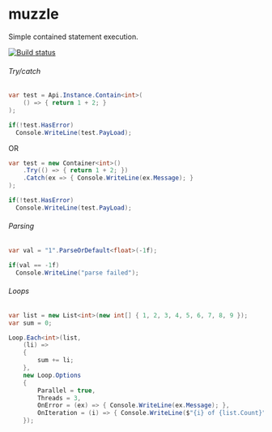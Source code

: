 # muzzle
Simple contained statement execution.

[![Build status](https://ci.appveyor.com/api/projects/status/p1h8h61ab5rfuhxb/branch/master?svg=true)](https://ci.appveyor.com/project/jonoxx/muzzle/branch/master)

###### Try/catch
``` c# 
var test = Api.Instance.Contain<int>(
    () => { return 1 + 2; }
);

if(!test.HasError)
  Console.WriteLine(test.PayLoad);
```
OR
``` c# 
var test = new Container<int>()
    .Try(() => { return 1 + 2; })
    .Catch(ex => { Console.WriteLine(ex.Message); }
);

if(!test.HasError)
  Console.WriteLine(test.PayLoad);
```

###### Parsing
``` c# 
var val = "1".ParseOrDefault<float>(-1f);

if(val == -1f)
  Console.WriteLine("parse failed");
```

###### Loops
``` c# 
var list = new List<int>(new int[] { 1, 2, 3, 4, 5, 6, 7, 8, 9 });
var sum = 0;

Loop.Each<int>(list, 
    (li) => 
    {
        sum += li;
    },
    new Loop.Options
    {
        Parallel = true,
        Threads = 3,
        OnError = (ex) => { Console.WriteLine(ex.Message); },
        OnIteration = (i) => { Console.WriteLine($"{i} of {list.Count}"); }
    });
```
